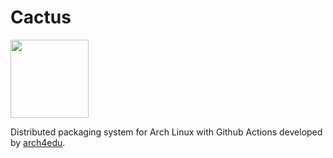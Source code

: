 Cactus
========
<img src="https://user-images.githubusercontent.com/5357170/192801887-4f17172a-ff0c-4722-986c-887f7b5ed3f3.png" width="125"/>

Distributed packaging system for Arch Linux with Github Actions developed by [arch4edu](https://github.com/arch4edu/arch4edu).
